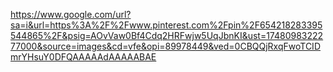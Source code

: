 https://www.google.com/url?sa=i&url=https%3A%2F%2Fwww.pinterest.com%2Fpin%2F654218283395544865%2F&psig=AOvVaw0Bf4Cdq2HRFwjw5UqJbnKI&ust=1748098322277000&source=images&cd=vfe&opi=89978449&ved=0CBQQjRxqFwoTCIDmrYHsuY0DFQAAAAAdAAAAABAE
